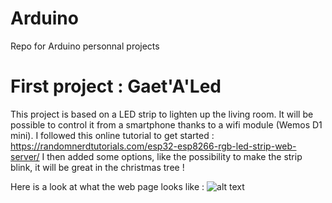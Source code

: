 # Arduino
Repo for Arduino personnal projects

# First project : Gaet'A'Led
This project is based on a LED strip to lighten up the living room. It will be possible to control it from a
smartphone thanks to a wifi module (Wemos D1 mini). I followed this online tutorial to get started : https://randomnerdtutorials.com/esp32-esp8266-rgb-led-strip-web-server/
I then added some options, like the possibility to make the strip blink, it will be great in the christmas tree !

Here is a look at what the web page looks like :
![alt text](https://github.com/gaetanBelliere/Arduino/tree/main/images/blob/interface.png?raw=true)
